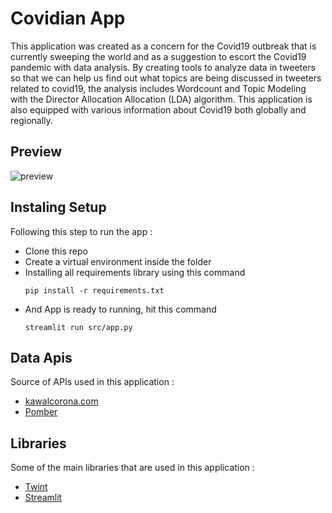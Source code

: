 # Covidian App

This application was created as a concern for the Covid19 outbreak that is currently sweeping the world and as a suggestion to escort the Covid19 pandemic with data analysis. By creating tools to analyze data in tweeters so that we can help us find out what topics are being discussed in tweeters related to covid19, the analysis includes Wordcount and Topic Modeling with the Director Allocation Allocation (LDA) algorithm. This application is also equipped with various information about Covid19 both globally and regionally.

## Preview
![preview](covid_modelling0.gif)

## Instaling Setup
Following this step to run the app :

- Clone this repo
- Create a virtual environment inside the folder
- Installing all requirements library using this command 
  ```
  pip install -r requirements.txt
  ```
- And App is ready to running, hit this command
  ```
  streamlit run src/app.py
  ```

## Data Apis
Source of APIs used in this application :

- [kawalcorona.com](https://kawalcorona.com/api/)
- [Pomber](https://github.com/pomber/covid19)

## Libraries
Some of the main libraries that are used in this application :

- [Twint](https://github.com/twintproject/twint)
- [Streamlit](https://streamlit.io/)